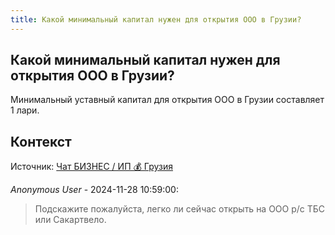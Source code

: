 ```yaml
---
title: Какой минимальный капитал нужен для открытия ООО в Грузии?
---
```


## Какой минимальный капитал нужен для открытия ООО в Грузии?

Минимальный уставный капитал для открытия ООО в Грузии составляет 1 лари.

## Контекст

Источник: [Чат БИЗНЕС / ИП 💰 Грузия](https://t.me/ip_ge)

_Anonymous User_ - 2024-11-28 10:59:00:

> Подскажите пожалуйста, легко ли сейчас открыть на ООО р/с ТБС или Сакартвело.
